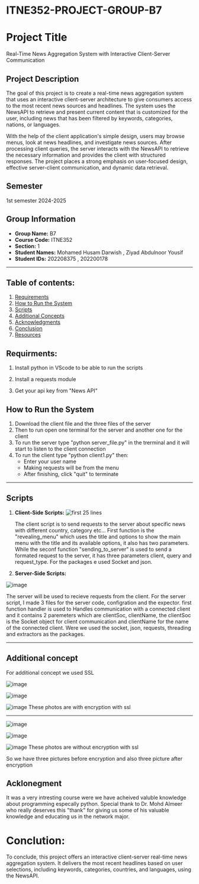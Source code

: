 # ITNE352-PROJECT-GROUP-B7

# Project Title
Real-Time News Aggregation System with Interactive Client-Server Communication

## Project Description
The goal of this project is to create a real-time news aggregation system that uses an interactive client-server architecture to give consumers access to the most recent news sources and headlines. The system uses the NewsAPI to retrieve and present current content that is customized for the user, including news that has been filtered by keywords, categories, nations, or languages.

With the help of the client application's simple design, users may browse menus, look at news headlines, and investigate news sources. After processing client queries, the server interacts with the NewsAPI to retrieve the necessary information and provides the client with structured responses. The project places a strong emphasis on user-focused design, effective server-client communication, and dynamic data retrieval.

## Semester
1st semester 2024-2025

## Group Information
- **Group Name:** B7
- **Course Code:** ITNE352
- **Section:** 1
- **Student Names:** Mohamed Husam Darwish , Ziyad Abdulnoor Yousif
- **Student IDs:** 202208375 ,  202200178 

---

## Table of contents:
1. [Requirements](#requirements)
2. [How to Run the System](#how-to-run-the-system)
3. [Scripts](#scripts)
4. [Additional Concepts](#additional-concepts)
5. [Acknowledgments](#acknowledgments)
6. [Conclusion](#conclusion)
7. [Resources](#resources-optional)

## Requirments: 
1. Install python in VScode to be able to run the scripts

2. Install a requests module

3. Get your api key from "News API"
   
## How to Run the System
1. Download the client file and the three files of the server
2. Then to run open one terminal for the server and another one for the client
3. To run the server type "python server_file.py" in the trerminal and it will start to listen to the client connection
4. To run the client type "python client1.py" then:
   - Enter your user name
   - Making requests will be from the menu
   - After finishing, click "quit" to terminate 
---

## Scripts

1. **Client-Side Scripts:**
   ![first 25 lines](https://github.com/user-attachments/assets/25f16d38-bf50-4451-8702-f93d3f33ceb2)

   The client script is to send requests to the server about specific news with different country, category etc... First function is the "revealing_menu" which 
   uses the title and options to show the main menu with the title and its available options, it also has two parameters. While the seconf function 
  "sending_to_server" is used to send a formated request to the server, it has three parameters client, query and request_type. For the packages e used Socket and 
   json. 

   
 
3. **Server-Side Scripts:**
   
![image](https://github.com/user-attachments/assets/bf96074c-08aa-4d69-b17d-0260e623a95a)

The server will be used to recieve requests from the client. For the server script, I made 3 files for the server code, configration and the expector. first function handler is used to Handles communication with a connected client and it contains 2 paremeters which are clientSoc, clientName, the clientSoc is the Socket object for client communication and clientName for the name of the connected client. Were we used the socket, json, requests, threading and extractors as the packages. 


---

## Additional concept
For additional concept we used SSL


![image](https://github.com/user-attachments/assets/77ec45d2-57e8-440a-851e-de9d52eae4cc)

![image](https://github.com/user-attachments/assets/96a2d6ff-e3fc-4e20-8f47-96d72744e5a1)

![image](https://github.com/user-attachments/assets/b1d633fd-f288-481e-82bd-b44efb9e141b)
These photos are with encryption with ssl




------------------------------------------------------------------------------------------------

![image](https://github.com/user-attachments/assets/ea23acbf-f39f-47f7-a8b6-204c35c4e1b4)

![image](https://github.com/user-attachments/assets/4f975b27-1ad1-438e-ac41-5901344e98d7)

![image](https://github.com/user-attachments/assets/bff76282-bc69-4221-a5b4-4f9c7cb68df0)
These photos are without encryption with ssl


So we have three pictures before encryption
and also three picture after encryption




## Acklonegment
It was a very intresting course were we have acheived valuble knowledge about programming especally python. Special thank to Dr. Mohd Almeer who really deserves this "thank" for giving us some of his valuable knowledge and educating us in the network major.    

# Conclution:
To conclude, this project offers an interactive client-server real-time news aggregation system. It delivers the most recent headlines based on user selections, including keywords, categories, countries, and languages, using the NewsAPI.


